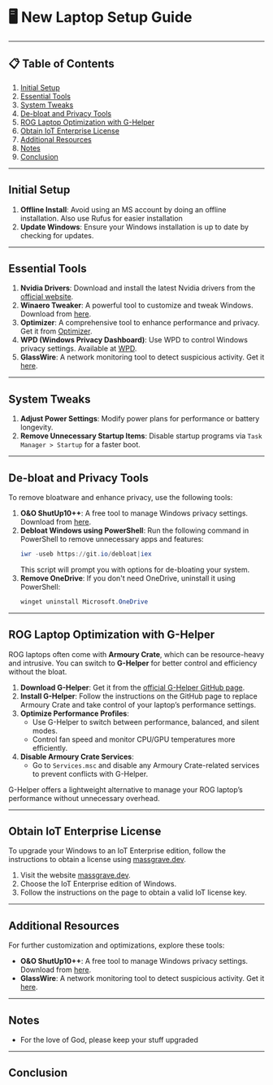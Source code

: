 # 🖥️ New Laptop Setup Guide

---

## 📋 Table of Contents

1. [Initial Setup](#initial-setup)
2. [Essential Tools](#essential-tools)
3. [System Tweaks](#system-tweaks)
4. [De-bloat and Privacy Tools](#de-bloat-and-privacy-tools)
5. [ROG Laptop Optimization with G-Helper](#rog-laptop-optimization-with-g-helper)
6. [Obtain IoT Enterprise License](#obtain-iot-enterprise-license)
7. [Additional Resources](#additional-resources)
8. [Notes](#notes)
9. [Conclusion](#conclusion)

---

## Initial Setup

1. **Offline Install**: Avoid using an MS account by doing an offline installation. Also use Rufus for easier installation
2. **Update Windows**: Ensure your Windows installation is up to date by checking for updates.

---

## Essential Tools

1. **Nvidia Drivers**: Download and install the latest Nvidia drivers from the [official website](https://www.nvidia.com/Download/index.aspx).
2. **Winaero Tweaker**: A powerful tool to customize and tweak Windows. Download from [here](https://winaero.com/winaero-tweaker/).
3. **Optimizer**: A comprehensive tool to enhance performance and privacy. Get it from [Optimizer](https://github.com/hellzerg/optimizer/releases).
4. **WPD (Windows Privacy Dashboard)**: Use WPD to control Windows privacy settings. Available at [WPD](https://wpd.app).
5. **GlassWire**: A network monitoring tool to detect suspicious activity. Get it [here](https://www.glasswire.com).

---

## System Tweaks

1. **Adjust Power Settings**: Modify power plans for performance or battery longevity.
2. **Remove Unnecessary Startup Items**: Disable startup programs via `Task Manager > Startup` for a faster boot.

---

## De-bloat and Privacy Tools

To remove bloatware and enhance privacy, use the following tools:

1. **O&O ShutUp10++**: A free tool to manage Windows privacy settings. Download from [here](https://www.oo-software.com/en/shutup10).
2. **Debloat Windows using PowerShell**: Run the following command in PowerShell to remove unnecessary apps and features:
    ```powershell
    iwr -useb https://git.io/debloat|iex
    ```
    This script will prompt you with options for de-bloating your system.
3. **Remove OneDrive**: If you don't need OneDrive, uninstall it using PowerShell:
    ```powershell
    winget uninstall Microsoft.OneDrive
    ```

---

## ROG Laptop Optimization with G-Helper

ROG laptops often come with **Armoury Crate**, which can be resource-heavy and intrusive. You can switch to **G-Helper** for better control and efficiency without the bloat.

1. **Download G-Helper**: Get it from the [official G-Helper GitHub page](https://github.com/seerge/g-helper).
2. **Install G-Helper**: Follow the instructions on the GitHub page to replace Armoury Crate and take control of your laptop’s performance settings.
3. **Optimize Performance Profiles**:
   - Use G-Helper to switch between performance, balanced, and silent modes.
   - Control fan speed and monitor CPU/GPU temperatures more efficiently.
4. **Disable Armoury Crate Services**:
   - Go to `Services.msc` and disable any Armoury Crate-related services to prevent conflicts with G-Helper.
  
G-Helper offers a lightweight alternative to manage your ROG laptop’s performance without unnecessary overhead.

---

## Obtain IoT Enterprise License

To upgrade your Windows to an IoT Enterprise edition, follow the instructions to obtain a license using [massgrave.dev](https://massgrave.dev/windows_ltsc_links).

1. Visit the website [massgrave.dev](https://massgrave.dev/windows_ltsc_links).
2. Choose the IoT Enterprise edition of Windows.
3. Follow the instructions on the page to obtain a valid IoT license key.

---

## Additional Resources

For further customization and optimizations, explore these tools:

- **O&O ShutUp10++**: A free tool to manage Windows privacy settings. Download from [here](https://www.oo-software.com/en/shutup10).
- **GlassWire**: A network monitoring tool to detect suspicious activity. Get it [here](https://www.glasswire.com).
  
---

## Notes

- For the love of God, please keep your stuff upgraded

---

## Conclusion
